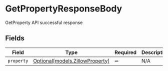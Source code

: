 # GetPropertyResponseBody

GetProperty API successful response


## Fields

| Field                                                          | Type                                                           | Required                                                       | Description                                                    |
| -------------------------------------------------------------- | -------------------------------------------------------------- | -------------------------------------------------------------- | -------------------------------------------------------------- |
| `property`                                                     | [Optional[models.ZillowProperty]](../models/zillowproperty.md) | :heavy_minus_sign:                                             | N/A                                                            |